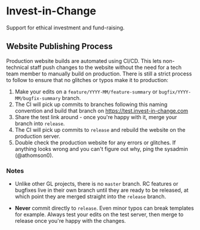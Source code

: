 
# Invest-in-Change

Support for ethical investment and fund-raising.

## Website Publishing Process

Production website builds are automated using CI/CD. This lets non-technical staff push changes to the website without the need for a tech team member to manually build on production. There is still a strict process to follow to ensure that no glitches or typos make it to production:

1. Make your edits on a `feature/YYYY-MM/feature-summary` or `bugfix/YYYY-MM/bugfix-summary` branch.  
2. The CI will pick up commits to branches following this naming convention and build that branch on https://test.invest-in-change.com
3. Share the test link around - once you're happy with it, merge your branch into `release`. 
4. The CI will pick up commits to `release` and rebuild the website on the production server.
5. Double check the production website for any errors or glitches. If anything looks wrong and you can't figure out why, ping the sysadmin (@athomson0).

### Notes

* Unlike other GL projects, there is no `master` branch. RC features or bugfixes live in their own branch until they are ready to be released, at which point they are merged straight into the `release` branch.

* **Never** commit directly to `release`. Even minor typos can break templates for example. Always test your edits on the test server, then merge to release once you're happy with the changes.